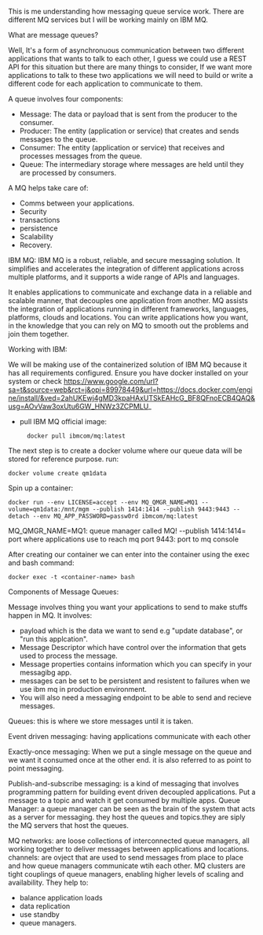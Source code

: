 This is me understanding how messaging queue service work. There are different MQ services but I will be working mainly on IBM MQ.

What are message queues?

Well, It's a form of asynchronuous communication between two different applications that wants to talk to each other, I guess we could use a REST API for this situation but there are many things to consider, If we want more applications to talk to these two applications we will need to build or write a different code for each application to communicate to them. 

A queue involves four components:

- Message: The data or payload that is sent from the producer to the consumer.
- Producer: The entity (application or service) that creates and sends messages to the queue.
- Consumer: The entity (application or service) that receives and processes messages from the queue.
- Queue: The intermediary storage where messages are held until they are processed by consumers.

A MQ helps take care of:
- Comms between your applications.
- Security
- transactions
- persistence
- Scalability
- Recovery.

IBM MQ:
IBM MQ is a robust, reliable, and secure messaging solution. It simplifies and accelerates the integration of different applications across multiple platforms, and it supports a wide range of APIs and languages.

It enables applications to communicate and exchange data in a reliable and scalable manner, that decouples one application from another. MQ assists the integration of applications running in different frameworks, languages, platforms, clouds and locations. You can write applications how you want, in the knowledge that you can rely on MQ to smooth out the problems and join them together.

Working with IBM:

We will be making use of the containerized solution of IBM MQ because it has all requirements configured. Ensure you have docker installed on your system or check https://www.google.com/url?sa=t&source=web&rct=j&opi=89978449&url=https://docs.docker.com/engine/install/&ved=2ahUKEwj4gMD3kpaHAxUTSkEAHcG_BF8QFnoECB4QAQ&usg=AOvVaw3oxUtu6GW_HNWz3ZCPMLU_ 

- pull IBM MQ official image: 

        docker pull ibmcom/mq:latest

The next step is to create a docker volume where our queue data will be stored for reference purpose. run:

    docker volume create qm1data

Spin up a container: 

    docker run --env LICENSE=accept --env MQ_QMGR_NAME=MQ1 --volume=qm1data:/mnt/mgm --publish 1414:1414 --publish 9443:9443 --detach --env MQ_APP_PASSWORD=passw0rd ibmcom/mq:latest

MQ_QMGR_NAME=MQ1: queue manager called MQ!
--publish 1414:1414= port where applications use to reach mq
port 9443: port to mq console

After creating our container we can enter into the container using the exec and bash command:

    docker exec -t <container-name> bash

Components of Message Queues:

Message involves thing you want your applications to send to make stuffs happen in MQ. It involves:

- payload which is the data we want to send  e.g "update database", or "run this applcation".
- Message Descriptor which have control over the information that gets used to process the message.
- Message properties contains information which you can specify in your messagibg app.
- messages can be set to be persistent and resistent to failures when we use ibm mq in production environment.
- You will also need a messaging endpoint to be able to send and recieve messages. 

Queues: this is where we store messages until it is taken.

Event driven messaging: having applications communicate with each other

Exactly-once messaging: When we put a single message on the queue and we want it consumed once at the other end. it is also referred to as point to point messaging.

Publish-and-subscribe messaging: is a kind of messaging that involves programming pattern for building event driven decoupled applications. Put a message to a topic and watch it get consumed by multiple apps.
Queue Manager: a queue manager can be seen as the brain of the system that acts as a server for messaging. they host the queues and topics.they are siply the MQ servers that host the queues.

MQ networks: are loose collections of interconnected queue managers, all working together to deliver messages between applications and locations.
channels: are ovject that are used to send messages from place to place and how queue managers communicate wtih each other.
MQ clusters are tight couplings of queue managers, enabling higher levels of scaling and availability. They help to:
- balance application loads
- data replication
- use standby
- queue managers.



